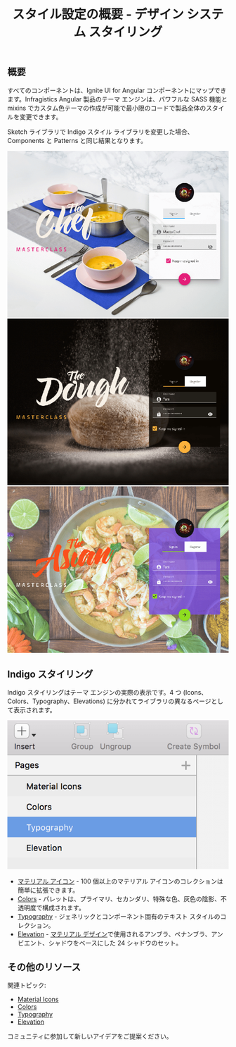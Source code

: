 ﻿---
title: スタイル設定の概要 - デザイン システム スタイリング
_description: Styling Library は、Components と Patterns 両方のテーマを定義するために必要な項目がすべて含まれます。
_keywords: デザイン システム, Sketch, Ignite UI for Angular, UI ライブラリ, 色, パレット
_language: ja
---

## 概要

すべてのコンポーネントは、Ignite UI for Angular コンポーネントにマップできます。Infragistics Angular 製品のテーマ エンジンは、パワフルな SASS 機能と mixins でカスタム色テーマの作成が可能で最小限のコードで製品全体のスタイルを変更できます。

Sketch ライブラリで Indigo スタイル ライブラリを変更した場合、Components と Patterns と同じ結果となります。

<img src="../images/theme_overview_default.png" />

<img src="../images/theme_overview_dark.png" />

<img src="../images/theme_overview_vibrant.png" />

## Indigo スタイリング

Indigo スタイリングはテーマ エンジンの実際の表示です。4 つ (Icons、Colors、Typography、Elevations) に分かれてライブラリの異なるページとして表示されます。

<img src="../images/styling_structure.png"/>

- [マテリアル アイコン](material-icons.md) - 100 個以上のマテリアル アイコンのコレクションは簡単に拡張できます。
- [Colors](colors.md) - パレットは、プライマリ、セカンダリ、特殊な色、灰色の陰影、不透明度で構成されます。
- [Typography](typography.md) - ジェネリックとコンポーネント固有のテキスト スタイルのコレクション。
- [Elevation](elevation.md) - [マテリアル デザイン](https://material.io/design/environment/elevation.html)で使用されるアンブラ、ペナンブラ、アンビエント、シャドウをベースにした 24 シャドウのセット。

## その他のリソース

関連トピック:

- [Material Icons](material-icons.md)
- [Colors](colors.md)
- [Typography](typography.md)
- [Elevation](elevation.md)
  <div class="divider--half"></div>

コミュニティに参加して新しいアイデアをご提案ください。


